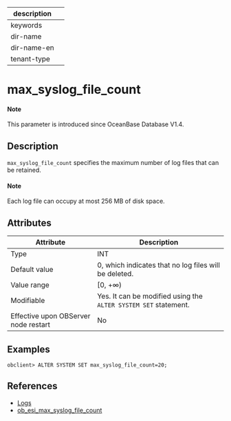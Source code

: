 |description||
|---|---|
|keywords||
|dir-name||
|dir-name-en||
|tenant-type||

# max_syslog_file_count

<main id="notice" type='explain'>
  <h4>Note</h4>
  <p>This parameter is introduced since OceanBase Database V1.4.</p>
</main>

## Description

`max_syslog_file_count` specifies the maximum number of log files that can be retained.

<main id="notice" type='explain'>
<h4>Note</h4>
<p>Each log file can occupy at most 256 MB of disk space.</p>
</main>

## Attributes

| **Attribute** | **Description** |
|------------------|----------|
| Type | INT |
| Default value | 0, which indicates that no log files will be deleted. |
| Value range | \[0, +∞) |
| Modifiable  | Yes. It can be modified using the `ALTER SYSTEM SET` statement.|
| Effective upon OBServer node restart | No |

## Examples

```shell
obclient> ALTER SYSTEM SET max_syslog_file_count=20;
```

## References

* [Logs](../../../../700.reference/100.oceanbase-database-concepts/1200.observer-node-architecture/400.log.md)
* [ob_esi_max_syslog_file_count](24900.ob_esi_max_syslog_file_count.md)